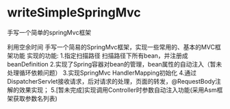 # writeSimpleSpringMvc
手写一个简单的springMvc框架

利用空余时间 手写一个简易的SpringMvc框架，实现一些常用的、基本的MVC框架功能
实现的功能:
1.指定扫描路径 扫描路径下所有bean，并注册成beanDefinition
2.实现了Spring容器对bean的管理，bean属性的自动注入（暂未处理循环依赖问题）
3.实现SpringMvc HandlerMapping初始化
4.通过DispatcherServlet接收请求，后对请求的处理，页面的转发，@RequestBody注解的效果实现；
5.[暂未完成]实现调用Controller时参数自动注入功能(采用Asm框架获取参数名列表)